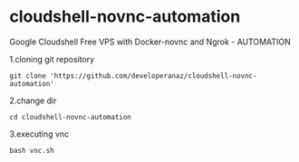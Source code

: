 # cloudshell-novnc-automation
Google Cloudshell Free VPS with Docker-novnc and Ngrok - AUTOMATION


1.cloning git repository 

``git clone 'https://github.com/developeranaz/cloudshell-novnc-automation'``

2.change dir

`cd cloudshell-novnc-automation`


3.executing vnc

`bash vnc.sh`
